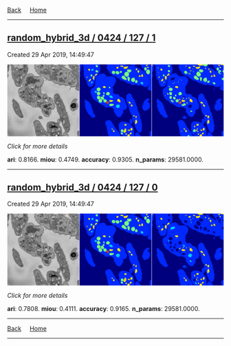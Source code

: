 
[Back](..)&nbsp;&nbsp;&nbsp;&nbsp;&nbsp;[Home](https://leapmanlab.github.io/snapshots)

---

<div class="summary"><a href="1"><h2>random_hybrid_3d / 0424 / 127 / 1</h2></a><p>Created 29 Apr 2019, 14:49:47
</p><a href="1"><img src="1/media/summary.png" align="center"></a><p>
<i>Click for more details</i>
</p></div>

**ari**: 0.8166. **miou**: 0.4749. **accuracy**: 0.9305. **n_params**: 29581.0000. 

---

<div class="summary"><a href="0"><h2>random_hybrid_3d / 0424 / 127 / 0</h2></a><p>Created 29 Apr 2019, 14:49:47
</p><a href="0"><img src="0/media/summary.png" align="center"></a><p>
<i>Click for more details</i>
</p></div>

**ari**: 0.7808. **miou**: 0.4111. **accuracy**: 0.9165. **n_params**: 29581.0000. 

---

[Back](..)&nbsp;&nbsp;&nbsp;&nbsp;&nbsp;[Home](https://leapmanlab.github.io/snapshots)

---